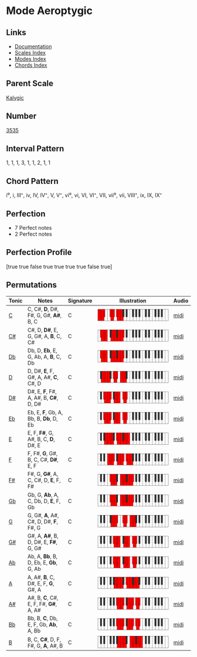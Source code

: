 # Mode Aeroptygic

## Links

- [Documentation](index.md)
- [Scales Index](Scales.md)
- [Modes Index](Modes.md)
- [Chords Index](Chords.md)

## Parent Scale

[Kalygic](ScaleKalygic.md)

## Number

[3535](https://ianring.com/musictheory/scales/3535)

## Interval Pattern

1, 1, 1, 3, 1, 1, 2, 1, 1

## Chord Pattern

i⁰, i, III⁺, iv, IV, IV⁺, V, V⁺, vi⁰, vi, VI, VI⁺, VII, vii⁰, vii, VIII⁺, ix, IX, IX⁺

## Perfection

- 7 Perfect notes
- 2 Perfect notes

## Perfection Profile

[true true false true true true true false true]

## Permutations

| Tonic | Notes | Signature | Illustration | Audio |
|-------|-------|-----------|--------------|-------|
| [C](ModeCNaturalAeroptygic.md) | C, C#, **D**, D#, F#, G, G#, **A#**, B, C | C | ![CNaturalAeroptygic](ModeCNaturalAeroptygic.png) | [midi](https://github.com/edipermadi/music/blob/main/docs/ModeCNaturalAeroptygic.mid?raw=true) |
| [C#](ModeCSharpAeroptygic.md) | C#, D, **D#**, E, G, G#, A, **B**, C, C# | C | ![CSharpAeroptygic](ModeCSharpAeroptygic.png) | [midi](https://github.com/edipermadi/music/blob/main/docs/ModeCSharpAeroptygic.mid?raw=true) |
| [Db](ModeDFlatAeroptygic.md) | Db, D, **Eb**, E, G, Ab, A, **B**, C, Db | C | ![DFlatAeroptygic](ModeDFlatAeroptygic.png) | [midi](https://github.com/edipermadi/music/blob/main/docs/ModeDFlatAeroptygic.mid?raw=true) |
| [D](ModeDNaturalAeroptygic.md) | D, D#, **E**, F, G#, A, A#, **C**, C#, D | C | ![DNaturalAeroptygic](ModeDNaturalAeroptygic.png) | [midi](https://github.com/edipermadi/music/blob/main/docs/ModeDNaturalAeroptygic.mid?raw=true) |
| [D#](ModeDSharpAeroptygic.md) | D#, E, **F**, F#, A, A#, B, **C#**, D, D# | C | ![DSharpAeroptygic](ModeDSharpAeroptygic.png) | [midi](https://github.com/edipermadi/music/blob/main/docs/ModeDSharpAeroptygic.mid?raw=true) |
| [Eb](ModeEFlatAeroptygic.md) | Eb, E, **F**, Gb, A, Bb, B, **Db**, D, Eb | C | ![EFlatAeroptygic](ModeEFlatAeroptygic.png) | [midi](https://github.com/edipermadi/music/blob/main/docs/ModeEFlatAeroptygic.mid?raw=true) |
| [E](ModeENaturalAeroptygic.md) | E, F, **F#**, G, A#, B, C, **D**, D#, E | C | ![ENaturalAeroptygic](ModeENaturalAeroptygic.png) | [midi](https://github.com/edipermadi/music/blob/main/docs/ModeENaturalAeroptygic.mid?raw=true) |
| [F](ModeFNaturalAeroptygic.md) | F, F#, **G**, G#, B, C, C#, **D#**, E, F | C | ![FNaturalAeroptygic](ModeFNaturalAeroptygic.png) | [midi](https://github.com/edipermadi/music/blob/main/docs/ModeFNaturalAeroptygic.mid?raw=true) |
| [F#](ModeFSharpAeroptygic.md) | F#, G, **G#**, A, C, C#, D, **E**, F, F# | C | ![FSharpAeroptygic](ModeFSharpAeroptygic.png) | [midi](https://github.com/edipermadi/music/blob/main/docs/ModeFSharpAeroptygic.mid?raw=true) |
| [Gb](ModeGFlatAeroptygic.md) | Gb, G, **Ab**, A, C, Db, D, **E**, F, Gb | C | ![GFlatAeroptygic](ModeGFlatAeroptygic.png) | [midi](https://github.com/edipermadi/music/blob/main/docs/ModeGFlatAeroptygic.mid?raw=true) |
| [G](ModeGNaturalAeroptygic.md) | G, G#, **A**, A#, C#, D, D#, **F**, F#, G | C | ![GNaturalAeroptygic](ModeGNaturalAeroptygic.png) | [midi](https://github.com/edipermadi/music/blob/main/docs/ModeGNaturalAeroptygic.mid?raw=true) |
| [G#](ModeGSharpAeroptygic.md) | G#, A, **A#**, B, D, D#, E, **F#**, G, G# | C | ![GSharpAeroptygic](ModeGSharpAeroptygic.png) | [midi](https://github.com/edipermadi/music/blob/main/docs/ModeGSharpAeroptygic.mid?raw=true) |
| [Ab](ModeAFlatAeroptygic.md) | Ab, A, **Bb**, B, D, Eb, E, **Gb**, G, Ab | C | ![AFlatAeroptygic](ModeAFlatAeroptygic.png) | [midi](https://github.com/edipermadi/music/blob/main/docs/ModeAFlatAeroptygic.mid?raw=true) |
| [A](ModeANaturalAeroptygic.md) | A, A#, **B**, C, D#, E, F, **G**, G#, A | C | ![ANaturalAeroptygic](ModeANaturalAeroptygic.png) | [midi](https://github.com/edipermadi/music/blob/main/docs/ModeANaturalAeroptygic.mid?raw=true) |
| [A#](ModeASharpAeroptygic.md) | A#, B, **C**, C#, E, F, F#, **G#**, A, A# | C | ![ASharpAeroptygic](ModeASharpAeroptygic.png) | [midi](https://github.com/edipermadi/music/blob/main/docs/ModeASharpAeroptygic.mid?raw=true) |
| [Bb](ModeBFlatAeroptygic.md) | Bb, B, **C**, Db, E, F, Gb, **Ab**, A, Bb | C | ![BFlatAeroptygic](ModeBFlatAeroptygic.png) | [midi](https://github.com/edipermadi/music/blob/main/docs/ModeBFlatAeroptygic.mid?raw=true) |
| [B](ModeBNaturalAeroptygic.md) | B, C, **C#**, D, F, F#, G, **A**, A#, B | C | ![BNaturalAeroptygic](ModeBNaturalAeroptygic.png) | [midi](https://github.com/edipermadi/music/blob/main/docs/ModeBNaturalAeroptygic.mid?raw=true) |
